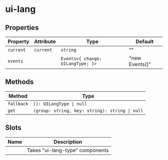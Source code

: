 # ui-lang

## Properties

| Property  | Attribute | Type                              | Default        |
|-----------|-----------|-----------------------------------|----------------|
| `current` | `current` | `string`                          | ""             |
| `events`  |           | `Events<{ change: UILangType; }>` | "new Events()" |

## Methods

| Method     | Type                                           |
|------------|------------------------------------------------|
| `fallback` | `(): UILangType \| null`                       |
| `get`      | `(group: string, key: string): string \| null` |

## Slots

| Name | Description                     |
|------|---------------------------------|
|      | Takes "ui-lang-type" components |
